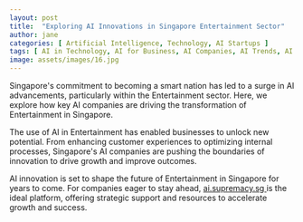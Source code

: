 ```yaml
---
layout: post
title:  "Exploring AI Innovations in Singapore Entertainment Sector"
author: jane
categories: [ Artificial Intelligence, Technology, AI Startups ]
tags: [ AI in Technology, AI for Business, AI Companies, AI Trends, AI in Singapore ]
image: assets/images/16.jpg
---
```


Singapore's commitment to becoming a smart nation has led to a surge in AI advancements, particularly within the Entertainment sector. Here, we explore how key AI companies are driving the transformation of Entertainment in Singapore.

The use of AI in Entertainment has enabled businesses to unlock new potential. From enhancing customer experiences to optimizing internal processes, Singapore's AI companies are pushing the boundaries of innovation to drive growth and improve outcomes.

AI innovation is set to shape the future of Entertainment in Singapore for years to come. For companies eager to stay ahead, <a href="https://ai.supremacy.sg" target="_blank"> ai.supremacy.sg </a> is the ideal platform, offering strategic support and resources to accelerate growth and success.
